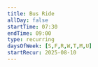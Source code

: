 ```yaml
---
title: Bus Ride
allDay: false
startTime: 07:30
endTime: 09:00
type: recurring
daysOfWeek: [S,F,R,W,T,M,U]
startRecur: 2025-08-10
---
```


